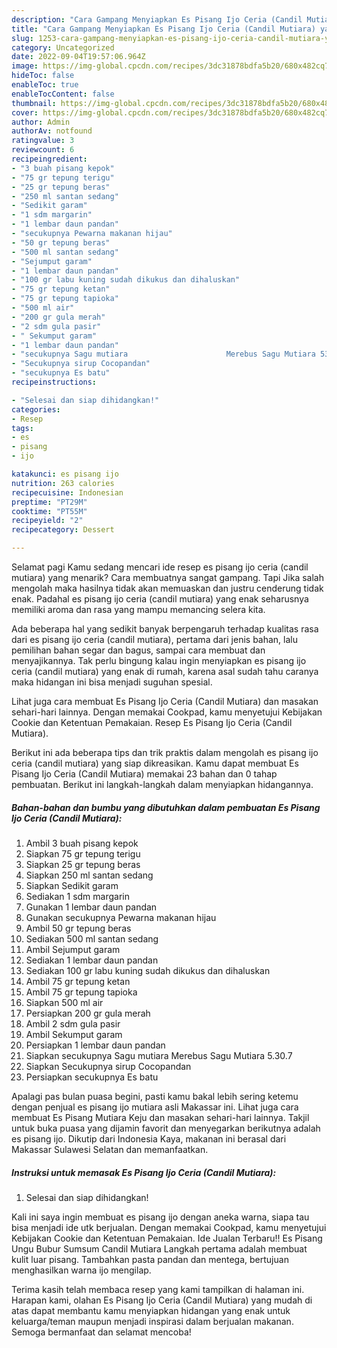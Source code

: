 ```yaml
---
description: "Cara Gampang Menyiapkan Es Pisang Ijo Ceria (Candil Mutiara) yang Sempurna, Buat Buka Puasa Bikin Ngiler"
title: "Cara Gampang Menyiapkan Es Pisang Ijo Ceria (Candil Mutiara) yang Sempurna, Buat Buka Puasa Bikin Ngiler"
slug: 1253-cara-gampang-menyiapkan-es-pisang-ijo-ceria-candil-mutiara-yang-sempurna-buat-buka-puasa-bikin-ngiler
category: Uncategorized
date: 2022-09-04T19:57:06.964Z
image: https://img-global.cpcdn.com/recipes/3dc31878bdfa5b20/680x482cq70/es-pisang-ijo-ceria-candil-mutiara-foto-resep-utama.jpg
hideToc: false
enableToc: true
enableTocContent: false
thumbnail: https://img-global.cpcdn.com/recipes/3dc31878bdfa5b20/680x482cq70/es-pisang-ijo-ceria-candil-mutiara-foto-resep-utama.jpg
cover: https://img-global.cpcdn.com/recipes/3dc31878bdfa5b20/680x482cq70/es-pisang-ijo-ceria-candil-mutiara-foto-resep-utama.jpg
author: Admin
authorAv: notfound
ratingvalue: 3
reviewcount: 6
recipeingredient:
- "3 buah pisang kepok"
- "75 gr tepung terigu"
- "25 gr tepung beras"
- "250 ml santan sedang"
- "Sedikit garam"
- "1 sdm margarin"
- "1 lembar daun pandan"
- "secukupnya Pewarna makanan hijau"
- "50 gr tepung beras"
- "500 ml santan sedang"
- "Sejumput garam"
- "1 lembar daun pandan"
- "100 gr labu kuning sudah dikukus dan dihaluskan"
- "75 gr tepung ketan"
- "75 gr tepung tapioka"
- "500 ml air"
- "200 gr gula merah"
- "2 sdm gula pasir"
- " Sekumput garam"
- "1 lembar daun pandan"
- "secukupnya Sagu mutiara                      Merebus Sagu Mutiara 5307"
- "Secukupnya sirup Cocopandan"
- "secukupnya Es batu"
recipeinstructions:

- "Selesai dan siap dihidangkan!"
categories:
- Resep
tags:
- es
- pisang
- ijo

katakunci: es pisang ijo 
nutrition: 263 calories
recipecuisine: Indonesian
preptime: "PT29M"
cooktime: "PT55M"
recipeyield: "2"
recipecategory: Dessert

---
```



Selamat pagi Kamu sedang mencari ide resep es pisang ijo ceria (candil mutiara) yang menarik? Cara membuatnya sangat gampang. Tapi Jika salah mengolah maka hasilnya tidak akan memuaskan dan justru cenderung tidak enak. Padahal es pisang ijo ceria (candil mutiara) yang enak seharusnya memiliki aroma dan rasa yang mampu memancing selera kita.


Ada beberapa hal yang sedikit banyak berpengaruh terhadap kualitas rasa dari es pisang ijo ceria (candil mutiara), pertama dari jenis bahan, lalu pemilihan bahan segar dan bagus, sampai cara membuat dan menyajikannya. Tak perlu bingung kalau ingin menyiapkan es pisang ijo ceria (candil mutiara) yang enak di rumah, karena asal sudah tahu caranya maka hidangan ini bisa menjadi suguhan spesial.

Lihat juga cara membuat Es Pisang Ijo Ceria (Candil Mutiara) dan masakan sehari-hari lainnya. Dengan memakai Cookpad, kamu menyetujui Kebijakan Cookie dan Ketentuan Pemakaian. Resep Es Pisang Ijo Ceria (Candil Mutiara).


Berikut ini ada beberapa tips dan trik praktis dalam mengolah es pisang ijo ceria (candil mutiara) yang siap dikreasikan. Kamu dapat membuat Es Pisang Ijo Ceria (Candil Mutiara) memakai 23 bahan dan 0 tahap pembuatan. Berikut ini langkah-langkah dalam menyiapkan hidangannya.

<!--inarticleads1-->

##### Bahan-bahan dan bumbu yang dibutuhkan dalam pembuatan Es Pisang Ijo Ceria (Candil Mutiara):

1. Ambil 3 buah pisang kepok
1. Siapkan 75 gr tepung terigu
1. Siapkan 25 gr tepung beras
1. Siapkan 250 ml santan sedang
1. Siapkan Sedikit garam
1. Sediakan 1 sdm margarin
1. Gunakan 1 lembar daun pandan
1. Gunakan secukupnya Pewarna makanan hijau
1. Ambil 50 gr tepung beras
1. Sediakan 500 ml santan sedang
1. Ambil Sejumput garam
1. Sediakan 1 lembar daun pandan
1. Sediakan 100 gr labu kuning sudah dikukus dan dihaluskan
1. Ambil 75 gr tepung ketan
1. Ambil 75 gr tepung tapioka
1. Siapkan 500 ml air
1. Persiapkan 200 gr gula merah
1. Ambil 2 sdm gula pasir
1. Ambil  Sekumput garam
1. Persiapkan 1 lembar daun pandan
1. Siapkan secukupnya Sagu mutiara                      Merebus Sagu Mutiara 5.30.7
1. Siapkan Secukupnya sirup Cocopandan
1. Persiapkan secukupnya Es batu


Apalagi pas bulan puasa begini, pasti kamu bakal lebih sering ketemu dengan penjual es pisang ijo mutiara asli Makassar ini. Lihat juga cara membuat Es Pisang Mutiara Keju dan masakan sehari-hari lainnya. Takjil untuk buka puasa yang dijamin favorit dan menyegarkan berikutnya adalah es pisang ijo. Dikutip dari Indonesia Kaya, makanan ini berasal dari Makassar Sulawesi Selatan dan memanfaatkan. 

<!--inarticleads2-->

##### Instruksi untuk memasak Es Pisang Ijo Ceria (Candil Mutiara):


1. Selesai dan siap dihidangkan!

Kali ini saya ingin membuat es pisang ijo dengan aneka warna, siapa tau bisa menjadi ide utk berjualan. Dengan memakai Cookpad, kamu menyetujui Kebijakan Cookie dan Ketentuan Pemakaian. Ide Jualan Terbaru‼️ Es Pisang Ungu Bubur Sumsum Candil Mutiara Langkah pertama adalah membuat kulit luar pisang. Tambahkan pasta pandan dan mentega, bertujuan menghasilkan warna ijo mengilap. 

Terima kasih telah membaca resep yang kami tampilkan di halaman ini. Harapan kami, olahan Es Pisang Ijo Ceria (Candil Mutiara) yang mudah di atas dapat membantu kamu menyiapkan hidangan yang enak untuk keluarga/teman maupun menjadi inspirasi dalam berjualan makanan. Semoga bermanfaat dan selamat mencoba!
